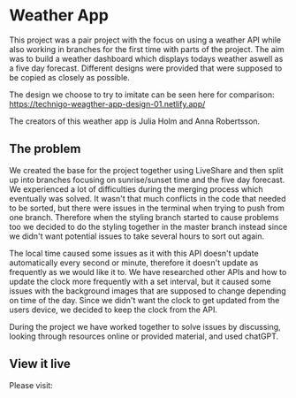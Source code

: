 # Weather App

This project was a pair project with the focus on using a weather API while also working in branches for the first time with parts of the project. The aim was to build a weather dashboard which displays todays weather aswell as a five day forecast. Different designs were provided that were supposed to be copied as closely as possible.

The design we choose to try to imitate can be seen here for comparison: https://technigo-weagther-app-design-01.netlify.app/

The creators of this weather app is Julia Holm and Anna Robertsson.

## The problem

We created the base for the project together using LiveShare and then split up into branches focusing on sunrise/sunset time and the five day forecast. We experienced a lot of difficulties during the merging process which eventually was solved. It wasn't that much conflicts in the code that needed to be sorted, but there were issues in the terminal when trying to push from one branch. Therefore when the styling branch started to cause problems too we decided to do the styling together in the master branch instead since we didn't want potential issues to take several hours to sort out again.

The local time caused some issues as it with this API doesn't update automatically every second or minute, therefore it doesn't update as frequently as we would like it to. We have researched other APIs and how to update the clock more frequently with a set interval, but it caused some issues with the background images that are supposed to change depending on time of the day. Since we didn't want the clock to get updated from the users device, we decided to keep the clock from the API.

During the project we have worked together to solve issues by discussing, looking through resources online or provided material, and used chatGPT.

## View it live

Please visit:
